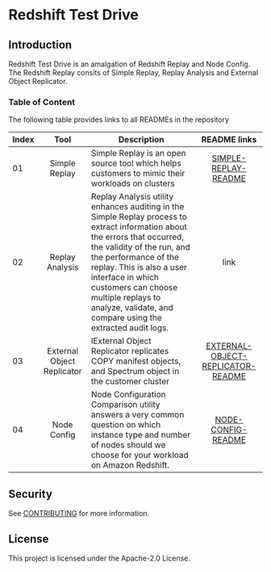 # Redshift Test Drive

## Introduction
Redshift Test Drive is an amalgation of Redshift Replay and Node Config. The Redshift Replay consits of Simple Replay, Replay Analysis and External Object Replicator.

### Table of Content
The following table provides links to all READMEs in the repository



| Index      | Tool | Description | README links|
| ----------- | :-----------: |-------| :-------: |
| 01      | Simple Replay       |Simple Replay is an open source tool which helps customers to mimic their workloads on clusters |[SIMPLE-REPLAY-README](/core/README.md)|
| 02   | Replay Analysis        |Replay Analysis utility enhances auditing in the Simple Replay process to extract information about the errors that occurred, the validity of the run, and the performance of the replay. This is also a user interface in which customers can choose multiple replays to analyze, validate, and compare using the extracted audit logs.|link|
|03 | External Object Replicator |lExternal Object Replicator replicates COPY manifest objects, and Spectrum object in the customer cluster|[EXTERNAL-OBJECT-REPLICATOR-README](/tools/external-object-replicator/README.md)|
|04|Node Config| Node Configuration Comparison utility answers a very common question on which instance type and number of nodes should we choose for your workload on Amazon Redshift.|[NODE-CONFIG-README](/tools/node-config-compare/README.md)


## Security

See [CONTRIBUTING](CONTRIBUTING.md#security-issue-notifications) for more information.

## License

This project is licensed under the Apache-2.0 License.

